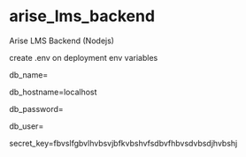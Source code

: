 # arise_lms_backend
Arise LMS Backend (Nodejs)

create .env on deployment
env variables

db_name=

db_hostname=localhost

db_password=

db_user=

secret_key=fbvslfgbvlhvbsvjbfkvbshvfsdbvfhbvsdvbsdjhvbshj
